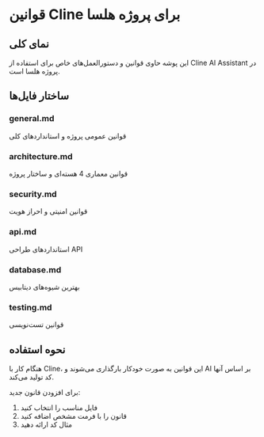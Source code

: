 # قوانین Cline برای پروژه هلسا

## نمای کلی
این پوشه حاوی قوانین و دستورالعمل‌های خاص برای استفاده از Cline AI Assistant در پروژه هلسا است.

## ساختار فایل‌ها

### general.md
قوانین عمومی پروژه و استانداردهای کلی

### architecture.md
قوانین معماری 4 هسته‌ای و ساختار پروژه

### security.md
قوانین امنیتی و احراز هویت

### api.md
استانداردهای طراحی API

### database.md
بهترین شیوه‌های دیتابیس

### testing.md
قوانین تست‌نویسی

## نحوه استفاده

هنگام کار با Cline، این قوانین به صورت خودکار بارگذاری می‌شوند و AI بر اساس آنها کد تولید می‌کند.

برای افزودن قانون جدید:
1. فایل مناسب را انتخاب کنید
2. قانون را با فرمت مشخص اضافه کنید
3. مثال کد ارائه دهید